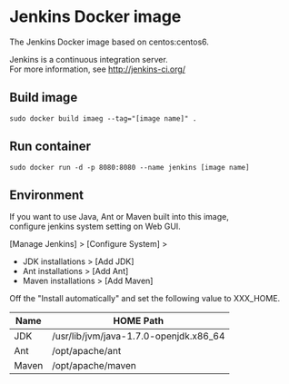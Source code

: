 Jenkins Docker image
====================
The Jenkins Docker image based on centos:centos6.

Jenkins is a continuous integration server.  
For more information, see http://jenkins-ci.org/

## Build image
`sudo docker build imaeg --tag="[image name]" .`

## Run container
`sudo docker run -d -p 8080:8080 --name jenkins [image name]`

## Environment
If you want to use Java, Ant or Maven built into this image,  
configure jenkins system setting on Web GUI.

[Manage Jenkins] > [Configure System] >  
* JDK installations > [Add JDK]
* Ant installations > [Add Ant]
* Maven installations > [Add Maven]

Off the "Install automatically" and set the following value to XXX_HOME.

| Name   | HOME Path                               |
| ------ | --------------------------------------- |
| JDK    | /usr/lib/jvm/java-1.7.0-openjdk.x86_64  |
| Ant    | /opt/apache/ant                         |
| Maven  | /opt/apache/maven                       |
